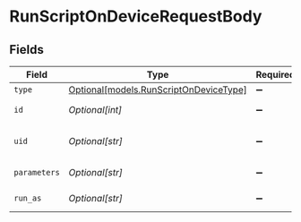 # RunScriptOnDeviceRequestBody


## Fields

| Field                                                                        | Type                                                                         | Required                                                                     | Description                                                                  |
| ---------------------------------------------------------------------------- | ---------------------------------------------------------------------------- | ---------------------------------------------------------------------------- | ---------------------------------------------------------------------------- |
| `type`                                                                       | [Optional[models.RunScriptOnDeviceType]](../models/runscriptondevicetype.md) | :heavy_minus_sign:                                                           | Type                                                                         |
| `id`                                                                         | *Optional[int]*                                                              | :heavy_minus_sign:                                                           | Script identifier                                                            |
| `uid`                                                                        | *Optional[str]*                                                              | :heavy_minus_sign:                                                           | Built-in action identifier                                                   |
| `parameters`                                                                 | *Optional[str]*                                                              | :heavy_minus_sign:                                                           | Action/Script parameters                                                     |
| `run_as`                                                                     | *Optional[str]*                                                              | :heavy_minus_sign:                                                           | Credential role/identifier                                                   |
